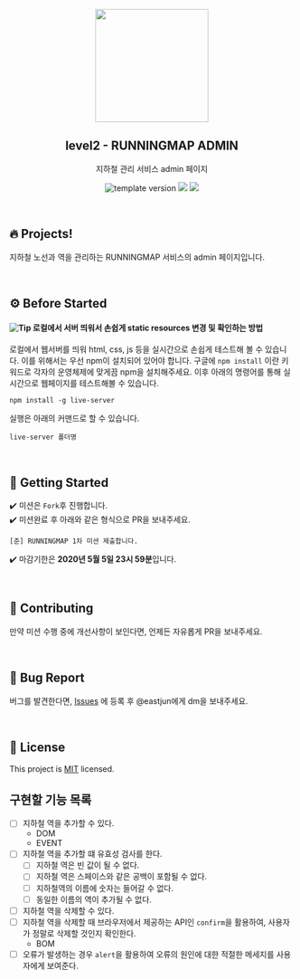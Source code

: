 <p align="middle" >
  <img width="200px;" src="https://raw.githubusercontent.com/woowacourse/atdd-subway-admin-frontend/master/images/main_logo.png"/>
</p>
<h2 align="middle">level2 - RUNNINGMAP ADMIN</h2>
<p align="middle">지하철 관리 서비스 admin 페이지</p>
<p align="middle">
  <img src="https://img.shields.io/badge/version-0.0.1-blue?style=flat-square" alt="template version"/>
<img src="https://img.shields.io/badge/language-html-blue.svg?style=flat-square"/>
<a href="https://github.com/daybrush/moveable/blob/master/LICENSE" target="_blank">
  <img src="https://img.shields.io/github/license/daybrush/moveable.svg?style=flat-square&label=license&color=08CE5D"/>
  </a>
</p>

<br>

## 🔥 Projects!

지하철 노선과 역을 관리하는 RUNNINGMAP 서비스의 admin 페이지입니다.

<br>

## ⚙️ Before Started

#### <img alt="Tip" src="https://img.shields.io/static/v1.svg?label=&message=Tip&style=flat-square&color=673ab8"> 로컬에서 서버 띄워서 손쉽게 static resources 변경 및 확인하는 방법

로컬에서 웹서버를 띄워 html, css, js 등을 실시간으로 손쉽게 테스트해 볼 수 있습니다. 이를 위해서는 우선 npm이 설치되어 있어야 합니다. 구글에 `npm install` 이란 키워드로 각자의 운영체제에 맞게끔 npm을 설치해주세요. 이후 아래의 명령어를 통해 실시간으로 웹페이지를 테스트해볼 수 있습니다.

```
npm install -g live-server
```

실행은 아래의 커맨드로 할 수 있습니다.

```
live-server 폴더명
```

<br>



## 🚀 Getting Started

✔️ 미션은 `Fork`후 진행합니다. <br/>
✔️ 미션완료 후 아래와 같은 형식으로 PR을 보내주세요.
```
[준] RUNNINGMAP 1차 미션 제출합니다.
```
✔️ 마감기한은 **2020년 5월 5일 23시 59분**입니다.

<br>

## 👏 Contributing

만약 미션 수행 중에 개선사항이 보인다면, 언제든 자유롭게 PR을 보내주세요. 

<br>

## 🐞 Bug Report

버그를 발견한다면, [Issues](https://github.com/woowacourse/atdd-subway-admin-frontend/issues) 에 등록 후 @eastjun에게 dm을 보내주세요.

<br>

## 📝 License

This project is [MIT](https://github.com/woowacourse/atdd-subway-admin-frontend/blob/master/LICENSE) licensed.

## 구현할 기능 목록
- [ ] 지하철 역을 추가할 수 있다.
    - DOM
    - EVENT
- [ ] 지하철 역을 추가할 떄 유효성 검사를 한다.
    - [ ] 지하철 역은 빈 값이 될 수 없다.
    - [ ] 지하철 역은 스페이스와 같은 공백이 포함될 수 없다.
    - [ ] 지하철역의 이름에 숫자는 들어갈 수 없다.
    - [ ] 동일한 이름의 역이 추가될 수 없다.
- [ ] 지하철 역을 삭제할 수 있다.
- [ ] 지하철 역을 삭제할 때 브라우저에서 제공하는 API인 `confirm`을 활용하여, 사용자가 정말로 삭제할 것인지 확인한다.
    - BOM
- [ ] 오류가 발생하는 경우 `alert`을 활용하여 오류의 원인에 대한 적절한 메세지를 사용자에게 보여준다.
